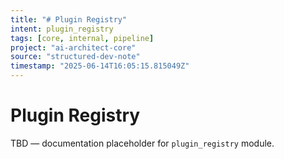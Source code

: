 ```yaml
---
title: "# Plugin Registry"
intent: plugin_registry
tags: [core, internal, pipeline]
project: "ai-architect-core"
source: "structured-dev-note"
timestamp: "2025-06-14T16:05:15.815049Z"
---
```


# Plugin Registry

TBD — documentation placeholder for `plugin_registry` module.
